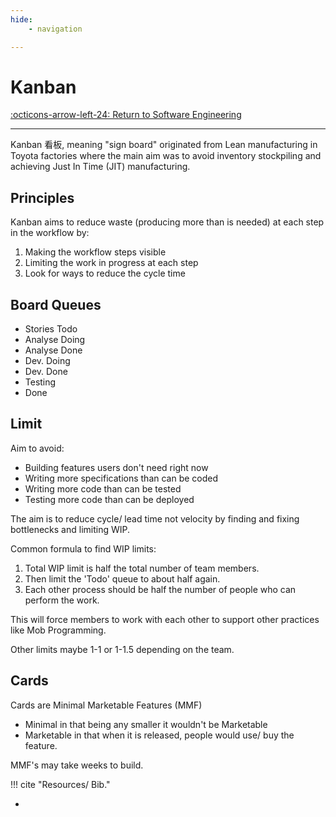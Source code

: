 ```yaml
---
hide:
    - navigation

---
```


# Kanban

[:octicons-arrow-left-24: Return to Software Engineering](/Bodies-of-Knowledge/Software-Engineering/)

---

Kanban 看板, meaning "sign board" originated from Lean manufacturing in Toyota factories where the main aim was to avoid inventory stockpiling and achieving Just In Time (JIT) manufacturing. 

## Principles

Kanban aims to reduce waste (producing more than is needed) at each step in the workflow by:

1. Making the workflow steps visible
2. Limiting the work in progress at each step
3. Look for ways to reduce the cycle time

## Board Queues

- Stories Todo
- Analyse Doing
- Analyse Done
- Dev. Doing
- Dev. Done
- Testing
- Done

## Limit

Aim to avoid:

- Building features users don't need right now
- Writing more specifications than can be coded
- Writing more code than can be tested
- Testing more code than can be deployed

The aim is to reduce cycle/ lead time not velocity by finding and fixing bottlenecks and limiting WIP. 

Common formula to find WIP limits:

1. Total WIP limit is half the total number of team members.
2. Then limit the 'Todo' queue to about half again.
3. Each other process should be half the number of people who can perform the work. 

This will force members to work with each other to support other practices like Mob Programming. 

Other limits maybe 1-1 or 1-1.5 depending on the team.



## Cards

Cards are Minimal Marketable Features (MMF)

- Minimal in that being any smaller it wouldn't be Marketable
- Marketable in that when it is released, people would use/ buy the feature.

MMF's may take weeks to build. 

!!! cite "Resources/ Bib."

- 